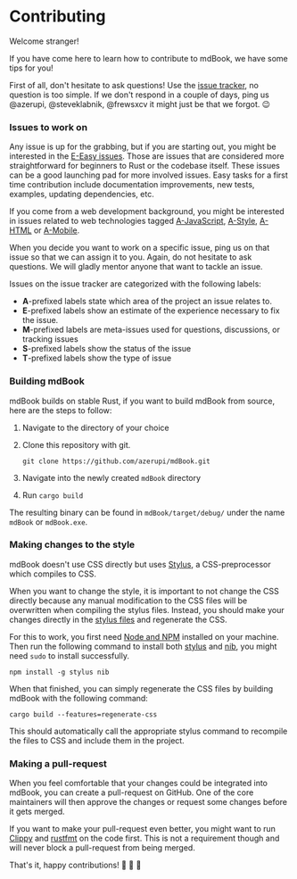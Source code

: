 # Contributing

Welcome stranger!

If you have come here to learn how to contribute to mdBook, we have some tips for you!

First of all, don't hesitate to ask questions!
Use the [issue tracker](https://github.com/azerupi/mdBook/issues), no question is too simple.
If we don't respond in a couple of days, ping us @azerupi, @steveklabnik, @frewsxcv it might just be that we forgot. :wink:

### Issues to work on

Any issue is up for the grabbing, but if you are starting out, you might be interested in the
[E-Easy issues](https://github.com/azerupi/mdBook/issues?q=is%3Aopen+is%3Aissue+label%3AE-Easy).
Those are issues that are considered more straightforward for beginners to Rust or the codebase itself.
These issues can be a good launching pad for more involved issues. Easy tasks for a first time contribution
include documentation improvements, new tests, examples, updating dependencies, etc.

If you come from a web development background, you might be interested in issues related to web technologies tagged
[A-JavaScript](https://github.com/azerupi/mdBook/issues?q=is%3Aopen+is%3Aissue+label%3AA-JavaScript),
[A-Style](https://github.com/azerupi/mdBook/issues?q=is%3Aopen+is%3Aissue+label%3AA-Style),
[A-HTML](https://github.com/azerupi/mdBook/issues?q=is%3Aopen+is%3Aissue+label%3AA-HTML) or
[A-Mobile](https://github.com/azerupi/mdBook/issues?q=is%3Aopen+is%3Aissue+label%3AA-Mobile).

When you decide you want to work on a specific issue, ping us on that issue so that we can assign it to you.
Again, do not hesitate to ask questions. We will gladly mentor anyone that want to tackle an issue.

Issues on the issue tracker are categorized with the following labels:

- **A**-prefixed labels state which area of the project an issue relates to.
- **E**-prefixed labels show an estimate of the experience necessary to fix the issue.
- **M**-prefixed labels are meta-issues used for questions, discussions, or tracking issues
- **S**-prefixed labels show the status of the issue
- **T**-prefixed labels show the type of issue

### Building mdBook

mdBook builds on stable Rust, if you want to build mdBook from source, here are the steps to follow:

1. Navigate to the directory of your choice
0. Clone this repository with git.

   ```
   git clone https://github.com/azerupi/mdBook.git
   ```
0. Navigate into the newly created `mdBook` directory
0. Run `cargo build`

The resulting binary can be found in `mdBook/target/debug/` under the name `mdBook` or `mdBook.exe`.


### Making changes to the style

mdBook doesn't use CSS directly but uses [Stylus](http://stylus-lang.com/), a CSS-preprocessor which compiles to CSS.

When you want to change the style, it is important to not change the CSS directly because any manual modification to
the CSS files will be overwritten when compiling the stylus files. Instead, you should make your changes directly in the
[stylus files](https://github.com/azerupi/mdBook/tree/master/src/theme/stylus) and regenerate the CSS.

For this to work, you first need [Node and NPM](https://nodejs.org/en/) installed on your machine.
Then run the following command to install both [stylus](http://stylus-lang.com/) and [nib](https://tj.github.io/nib/), you might need `sudo` to install successfully.

```
npm install -g stylus nib
```

When that finished, you can simply regenerate the CSS files by building mdBook with the following command:

```
cargo build --features=regenerate-css
```

This should automatically call the appropriate stylus command to recompile the files to CSS and include them in the project.

### Making a pull-request

When you feel comfortable that your changes could be integrated into mdBook, you can create a pull-request on GitHub.
One of the core maintainers will then approve the changes or request some changes before it gets merged.

If you want to make your pull-request even better, you might want to run [Clippy](https://github.com/Manishearth/rust-clippy)
and [rustfmt](https://github.com/rust-lang-nursery/rustfmt) on the code first.
This is not a requirement though and will never block a pull-request from being merged.

That's it, happy contributions! :tada: :tada: :tada:

